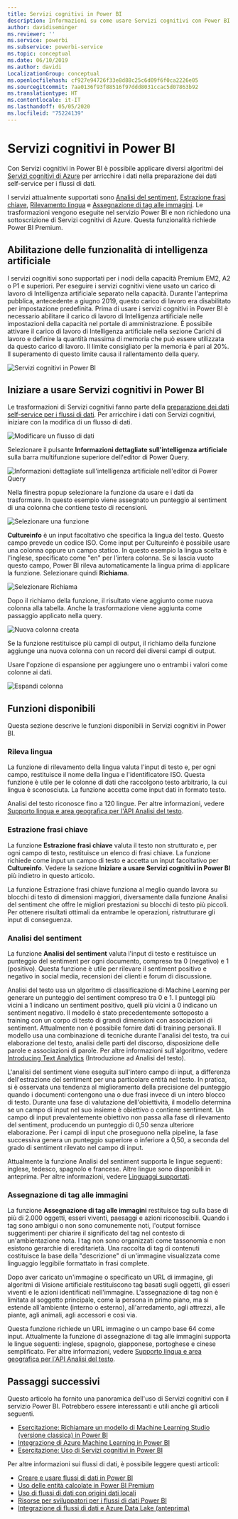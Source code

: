 ```yaml
---
title: Servizi cognitivi in Power BI
description: Informazioni su come usare Servizi cognitivi con Power BI
author: davidiseminger
ms.reviewer: ''
ms.service: powerbi
ms.subservice: powerbi-service
ms.topic: conceptual
ms.date: 06/10/2019
ms.author: davidi
LocalizationGroup: conceptual
ms.openlocfilehash: cf927e94726f33e8d88c25c6d09f6f0ca2226e05
ms.sourcegitcommit: 7aa0136f93f88516f97ddd8031ccac5d07863b92
ms.translationtype: HT
ms.contentlocale: it-IT
ms.lasthandoff: 05/05/2020
ms.locfileid: "75224139"
---
```

# <a name="cognitive-services-in-power-bi"></a>Servizi cognitivi in Power BI 

Con Servizi cognitivi in Power BI è possibile applicare diversi algoritmi dei [Servizi cognitivi di Azure](https://azure.microsoft.com/services/cognitive-services/) per arricchire i dati nella preparazione dei dati self-service per i flussi di dati.

I servizi attualmente supportati sono [Analisi del sentiment](https://docs.microsoft.com/azure/cognitive-services/text-analytics/how-tos/text-analytics-how-to-sentiment-analysis), [Estrazione frasi chiave](https://docs.microsoft.com/azure/cognitive-services/text-analytics/how-tos/text-analytics-how-to-keyword-extraction), [Rilevamento lingua](https://docs.microsoft.com/azure/cognitive-services/text-analytics/how-tos/text-analytics-how-to-language-detection) e [Assegnazione di tag alle immagini](https://docs.microsoft.com/azure/cognitive-services/computer-vision/concept-tagging-images). Le trasformazioni vengono eseguite nel servizio Power BI e non richiedono una sottoscrizione di Servizi cognitivi di Azure. Questa funzionalità richiede Power BI Premium.

## <a name="enabling-ai-features"></a>**Abilitazione delle funzionalità di intelligenza artificiale**

I servizi cognitivi sono supportati per i nodi della capacità Premium EM2, A2 o P1 e superiori. Per eseguire i servizi cognitivi viene usato un carico di lavoro di Intelligenza artificiale separato nella capacità. Durante l'anteprima pubblica, antecedente a giugno 2019, questo carico di lavoro era disabilitato per impostazione predefinita. Prima di usare i servizi cognitivi in Power BI è necessario abilitare il carico di lavoro di Intelligenza artificiale nelle impostazioni della capacità nel portale di amministrazione. È possibile attivare il carico di lavoro di Intelligenza artificiale nella sezione Carichi di lavoro e definire la quantità massima di memoria che può essere utilizzata da questo carico di lavoro. Il limite consigliato per la memoria è pari al 20%. Il superamento di questo limite causa il rallentamento della query.

![Servizi cognitivi in Power BI](media/service-cognitive-services/cognitive-services_01.png)

## <a name="getting-started-with-cognitive-services-in-power-bi"></a>**Iniziare a usare Servizi cognitivi in Power BI**

Le trasformazioni di Servizi cognitivi fanno parte della [preparazione dei dati self-service per i flussi di dati](https://powerbi.microsoft.com/blog/introducing-power-bi-data-prep-wtih-dataflows/). Per arricchire i dati con Servizi cognitivi, iniziare con la modifica di un flusso di dati.

![Modificare un flusso di dati](media/service-cognitive-services/cognitive-services_02.png)

Selezionare il pulsante **Informazioni dettagliate sull'intelligenza artificiale** sulla barra multifunzione superiore dell'editor di Power Query.

![Informazioni dettagliate sull'intelligenza artificiale nell'editor di Power Query](media/service-cognitive-services/cognitive-services_03.png)

Nella finestra popup selezionare la funzione da usare e i dati da trasformare. In questo esempio viene assegnato un punteggio al sentiment di una colonna che contiene testo di recensioni.

![Selezionare una funzione](media/service-cognitive-services/cognitive-services_04.png)

**Cultureinfo** è un input facoltativo che specifica la lingua del testo. Questo campo prevede un codice ISO. Come input per Cultureinfo è possibile usare una colonna oppure un campo statico. In questo esempio la lingua scelta è l'inglese, specificato come "en" per l'intera colonna. Se si lascia vuoto questo campo, Power BI rileva automaticamente la lingua prima di applicare la funzione. Selezionare quindi **Richiama**.

![Selezionare Richiama](media/service-cognitive-services/cognitive-services_05.png)

Dopo il richiamo della funzione, il risultato viene aggiunto come nuova colonna alla tabella. Anche la trasformazione viene aggiunta come passaggio applicato nella query.

![Nuova colonna creata](media/service-cognitive-services/cognitive-services_06.png)

Se la funzione restituisce più campi di output, il richiamo della funzione aggiunge una nuova colonna con un record dei diversi campi di output.

Usare l'opzione di espansione per aggiungere uno o entrambi i valori come colonne ai dati.

![Espandi colonna](media/service-cognitive-services/cognitive-services_07.png)

## <a name="available-functions"></a>**Funzioni disponibili**

Questa sezione descrive le funzioni disponibili in Servizi cognitivi in Power BI.

### <a name="detect-language"></a>**Rileva lingua**

La funzione di rilevamento della lingua valuta l'input di testo e, per ogni campo, restituisce il nome della lingua e l'identificatore ISO. Questa funzione è utile per le colonne di dati che raccolgono testo arbitrario, la cui lingua è sconosciuta. La funzione accetta come input dati in formato testo.

Analisi del testo riconosce fino a 120 lingue. Per altre informazioni, vedere [Supporto lingua e area geografica per l'API Analisi del testo](https://docs.microsoft.com/azure/cognitive-services/text-analytics/text-analytics-supported-languages).

### <a name="extract-key-phrases"></a>**Estrazione frasi chiave**

La funzione **Estrazione frasi chiave** valuta il testo non strutturato e, per ogni campo di testo, restituisce un elenco di frasi chiave. La funzione richiede come input un campo di testo e accetta un input facoltativo per **Cultureinfo**. Vedere la sezione **Iniziare a usare Servizi cognitivi in Power BI** più indietro in questo articolo.

La funzione Estrazione frasi chiave funziona al meglio quando lavora su blocchi di testo di dimensioni maggiori, diversamente dalla funzione Analisi del sentiment che offre le migliori prestazioni su blocchi di testo più piccoli. Per ottenere risultati ottimali da entrambe le operazioni, ristrutturare gli input di conseguenza.

### <a name="score-sentiment"></a>**Analisi del sentiment**

La funzione **Analisi del sentiment** valuta l'input di testo e restituisce un punteggio del sentiment per ogni documento, compreso tra 0 (negativo) e 1 (positivo). Questa funzione è utile per rilevare il sentiment positivo e negativo in social media, recensioni dei clienti e forum di discussione.

Analisi del testo usa un algoritmo di classificazione di Machine Learning per generare un punteggio del sentiment compreso tra 0 e 1. I punteggi più vicini a 1 indicano un sentiment positivo, quelli più vicini a 0 indicano un sentiment negativo. Il modello è stato precedentemente sottoposto a training con un corpo di testo di grandi dimensioni con associazioni di sentiment. Attualmente non è possibile fornire dati di training personali. Il modello usa una combinazione di tecniche durante l'analisi del testo, tra cui elaborazione del testo, analisi delle parti del discorso, disposizione delle parole e associazioni di parole. Per altre informazioni sull'algoritmo, vedere [Introducing Text Analytics](https://blogs.technet.microsoft.com/machinelearning/2015/04/08/introducing-text-analytics-in-the-azure-ml-marketplace/) (Introduzione ad Analisi del testo).

L'analisi del sentiment viene eseguita sull'intero campo di input, a differenza dell'estrazione del sentiment per una particolare entità nel testo. In pratica, si è osservata una tendenza al miglioramento della precisione del punteggio quando i documenti contengono una o due frasi invece di un intero blocco di testo. Durante una fase di valutazione dell'obiettività, il modello determina se un campo di input nel suo insieme è obiettivo o contiene sentiment. Un campo di input prevalentemente obiettivo non passa alla fase di rilevamento del sentiment, producendo un punteggio di 0,50 senza ulteriore elaborazione. Per i campi di input che proseguono nella pipeline, la fase successiva genera un punteggio superiore o inferiore a 0,50, a seconda del grado di sentiment rilevato nel campo di input.

Attualmente la funzione Analisi del sentiment supporta le lingue seguenti: inglese, tedesco, spagnolo e francese. Altre lingue sono disponibili in anteprima. Per altre informazioni, vedere [Linguaggi supportati](https://docs.microsoft.com/azure/cognitive-services/text-analytics/text-analytics-supported-languages).

### <a name="tag-images"></a>**Assegnazione di tag alle immagini**

La funzione **Assegnazione di tag alle immagini** restituisce tag sulla base di più di 2.000 oggetti, esseri viventi, paesaggi e azioni riconoscibili. Quando i tag sono ambigui o non sono comunemente noti, l'output fornisce suggerimenti per chiarire il significato del tag nel contesto di un'ambientazione nota. I tag non sono organizzati come tassonomia e non esistono gerarchie di ereditarietà. Una raccolta di tag di contenuti costituisce la base della "descrizione" di un'immagine visualizzata come linguaggio leggibile formattato in frasi complete.

Dopo aver caricato un'immagine o specificato un URL di immagine, gli algoritmi di Visione artificiale restituiscono tag basati sugli oggetti, gli esseri viventi e le azioni identificati nell'immagine. L'assegnazione di tag non è limitata al soggetto principale, come la persona in primo piano, ma si estende all'ambiente (interno o esterno), all'arredamento, agli attrezzi, alle piante, agli animali, agli accessori e così via.

Questa funzione richiede un URL immagine o un campo base 64 come input. Attualmente la funzione di assegnazione di tag alle immagini supporta le lingue seguenti: inglese, spagnolo, giapponese, portoghese e cinese semplificato. Per altre informazioni, vedere [Supporto lingua e area geografica per l'API Analisi del testo](https://docs.microsoft.com/rest/api/cognitiveservices/computervision/tagimage/tagimage#uri-parameters).

## <a name="next-steps"></a>Passaggi successivi

Questo articolo ha fornito una panoramica dell'uso di Servizi cognitivi con il servizio Power BI. Potrebbero essere interessanti e utili anche gli articoli seguenti. 

* [Esercitazione: Richiamare un modello di Machine Learning Studio (versione classica) in Power BI](service-tutorial-invoke-machine-learning-model.md)
* [Integrazione di Azure Machine Learning in Power BI](service-machine-learning-integration.md)
* [Esercitazione: Uso di Servizi cognitivi in Power BI](service-tutorial-use-cognitive-services.md)


Per altre informazioni sui flussi di dati, è possibile leggere questi articoli:
* [Creare e usare flussi di dati in Power BI](service-dataflows-create-use.md)
* [Uso delle entità calcolate in Power BI Premium](service-dataflows-computed-entities-premium.md)
* [Uso di flussi di dati con origini dati locali](service-dataflows-on-premises-gateways.md)
* [Risorse per sviluppatori per i flussi di dati Power BI](service-dataflows-developer-resources.md)
* [Integrazione di flussi di dati e Azure Data Lake (anteprima)](service-dataflows-azure-data-lake-integration.md)